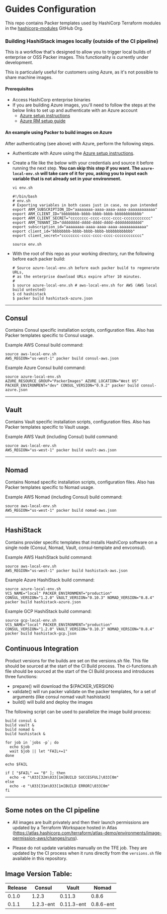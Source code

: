 # Guides Configuration

This repo contains Packer templates used by HashiCorp Terraform modules in the [hashicorp-modules](https://github.com/hashicorp-modules/) GitHub Org.

### Building HashiStack images locally (outside of the CI pipeline)

This is a workflow that's designed to allow you to trigger local builds of enterprise or OSS Packer images. This functionality is currently under development.

This is particularly useful for customers using Azure, as it's not possible to share machine images.

#### Prerequisites

- Access HashiCorp enterprise binaries
- If you are building Azure images, you'll need to follow the steps at the below links to set up and authenticate with an Azure account
  - [Azure setup instructions](https://github.com/tdsacilowski/azure-consul/blob/master/README.md#deployment-prerequisites)
  - [Azure RM setup guide](https://www.terraform.io/docs/providers/azurerm/index.html)

#### An example using Packer to build images on Azure

After authenticating (see above) with Azure, perform the following steps.

- Authenticate with Azure using the [Azure setup instructions](https://github.com/tdsacilowski/azure-consul/blob/master/README.md#deployment-prerequisites).
- Create a file like the below with your credentials and source it before running the next step.
  **You can skip this step if you want. The `azure-local-env.sh` will take care of it for you, asking you to input each variable that is not already set in your environment.**

  ```
  vi env.sh
  ```

  ```
  #!/bin/bash
  # env.sh
  # Exporting variables in both cases just in case, no pun intended
  export ARM_SUBSCRIPTION_ID="aaaaaaaa-aaaa-aaaa-aaaa-aaaaaaaaaaaa"
  export ARM_CLIENT_ID="bbbbbbbb-bbbb-bbbb-bbbb-bbbbbbbbbbbb"
  export ARM_CLIENT_SECRET="cccccccc-cccc-cccc-cccc-cccccccccccc"
  export ARM_TENANT_ID="dddddddd-dddd-dddd-dddd-dddddddddddd"
  export subscription_id="aaaaaaaa-aaaa-aaaa-aaaa-aaaaaaaaaaaa"
  export client_id="bbbbbbbb-bbbb-bbbb-bbbb-bbbbbbbbbbbb"
  export client_secret="cccccccc-cccc-cccc-cccc-cccccccccccc"
  ```

  ```
  source env.sh
  ```

- With the root of this repo as your working directory, run the following before each packer build:
  ```
  # Source azure-local-env.sh before each packer build to regenerate URLs,
  # as the enterprise download URLs expire after 10 minutes.
  #
  $ source azure-local-env.sh # aws-local-env.sh for AWS (AWS local build untested)
  $ cd hashistack
  $ packer build hashistack-azure.json
  ```

---

## Consul

Contains Consul specific installation scripts, configuration files. Also has Packer templates specific to Consul usage.

Example AWS Consul build command:

```
source aws-local-env.sh
AWS_REGION="us-west-1" packer build consul-aws.json
```

Example Azure Consul build command:

```
source azure-local-env.sh
AZURE_RESOURCE_GROUP="PackerImages" AZURE_LOCATION="West US" PACKER_ENVIRONMENT="dev" CONSUL_VERSION="0.9.2" packer build consul-azure.json
```

---

## Vault

Contains Vault specific installation scripts, configuration files. Also has Packer templates specific to Vault usage.

Example AWS Vault (including Consul) build command:

```
source aws-local-env.sh
AWS_REGION="us-west-1" packer build vault-aws.json
```

---

## Nomad
Contains Nomad specific installation scripts, configuration files. Also has Packer templates specific to Nomad usage.


Example AWS Nomad (including Consul) build command:

```
source aws-local-env.sh
AWS_REGION="us-west-1" packer build nomad-aws.json
```

---

## HashiStack
Contains provider specific templates that installs HashiCorp software on a single node (Consul, Nomad, Vault, consul-template and envconsul).

Example AWS HashiStack build command:

```
source aws-local-env.sh
AWS_REGION="us-west-1" packer build hashistack-aws.json
```

Example Azure HashiStack build command:

```
source azure-local-env.sh
VCS_NAME="local" PACKER_ENVIRONMENT="production" CONSUL_VERSION="1.2.0" VAULT_VERSION="0.10.3" NOMAD_VERSION="0.8.4" packer build hashistack-azure.json
```

Example GCP HashiStack build command:

```
source gcp-local-env.sh
VCS_NAME="local" PACKER_ENVIRONMENT="production" CONSUL_VERSION="1.2.0" VAULT_VERSION="0.10.3" NOMAD_VERSION="0.8.4" packer build hashistack-gcp.json
```

## Continuous Integration

Product versions for the builds are set on the versions.sh file. This file should be sourced at the start of the CI Build process. The ci-functions.sh file should be sourced at the start of the CI Build process and introduces three functions:

- prepare() will download the ${PACKER_VERSION}
- validate() will run packer validate on the packer templates, for a set of arguments (like consul nomad vault hashistack)
- build() will build and deploy the images

The following script can be used to parallelize the image build process:

```
build consul &
build vault &
build nomad &
build hashistack &

for job in `jobs -p`; do
  echo $job
  wait $job || let "FAIL+=1"
done

echo $FAIL

if [ "$FAIL" == "0" ]; then
  echo -e "\033[32m\033[1m[BUILD SUCCESFUL]\033[0m"
else
  echo -e "\033[31m\033[1m[BUILD ERROR]\033[0m"
fi
```

---

## Some notes on the CI pipeline

- All images are built privately and then their launch permissions are updated by a Terraform Workspace hosted in Atlas (https://atlas.hashicorp.com/terraform/atlas-demo/environments/image-permission-aws/changes/runs).

- Please do not update variables manually on the TFE job. They are updated by the CI process when it runs directly from the `versions.sh` file available in this repository.

## Image Version Table:

|   Release   |   Consul    |   Vault     |   Nomad     |
|-------------|-------------|-------------|-------------|
| 0.1.0       | 1.2.3       | 0.11.3      | 0.8.6       |
| 0.1.1       | 1.2.3-ent   | 0.11.3-ent  | 0.8.6-ent   |
